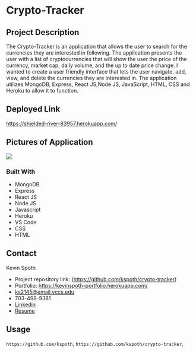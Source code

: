 # Crypto-Tracker

## Project Description

The Crypto-Tracker is an application that allows the user to search for the currencies they are interested in following. The application presents the user with a list of cryptocurrencies that will show the user the price of the currency, market cap, daily volume, and the up to date price change. I wanted to create a user friendly interface that lets the user navigate, add, view, and delete the currencies they are interested in. The application utilizes MongoDB, Express, React JS,Node JS, JavaScript, HTML, CSS and Heroku to allow it to function.

## Deployed Link

https://shielded-river-83957.herokuapp.com/

## Pictures of Application

![](https://github.com/kspoth/crypto-tracker/blob/main/client/assets/imgs/React%20Crypto%20Search.gif?raw=true)

### Built With

- MongoDB
- Express
- React JS
- Node JS
- Javascript
- Heroku
- VS Code
- CSS
- HTML

<!-- CONTACT -->

## Contact

Kevin Spoth

- Project repository link: (https://github.com/kspoth/crypto-tracker)
- Portfolio: https://kevinspoth-portfolio.herokuapp.com/
- ks2145@email.vccs.edu
- 703-498-9381
- [Linkedin](https://www.linkedin.com/in/kevin-spoth-4924034b/)
- [Resume](https://user-images.githubusercontent.com/63674444/115133108-bc3d9380-9fd3-11eb-9865-14bf1a7c6dba.png)

## Usage

`https://github.com/kspoth`, `https://github.com/kspoth/crypto-tracker`,
